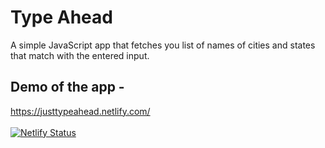 # Type Ahead

A simple JavaScript app that fetches you list of names of cities and states that match with the entered input.

## Demo of the app -
https://justtypeahead.netlify.com/
<br><br>
[![Netlify Status](https://api.netlify.com/api/v1/badges/1a929519-9258-4627-8a56-3d55b731efc0/deploy-status)](https://app.netlify.com/sites/justtypeahead/deploys)
